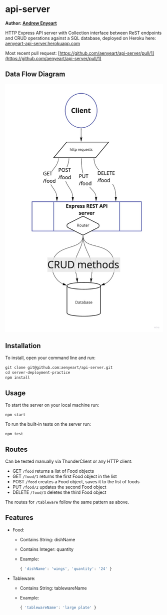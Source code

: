 # api-server

**Author: [Andrew Enyeart](https://github.com/aenyeart)**

HTTP Express API server with Collection interface between ReST endpoints and CRUD operations against a SQL database, deployed on Heroku here: [aenyeart-api-server.herokuapp.com](https://aenyeart-api-server.herokuapp.com)

Most recent pull request: [https://github.com/aenyeart/api-server/pull/1](https://github.com/aenyeart/api-server/pull/1)

## Data Flow Diagram
![](./UML.jpg)

## Installation

To install, open your command line and run:

```terminal
git clone git@github.com:aenyeart/api-server.git
cd server-deployment-practice
npm install
```

## Usage

To start the server on your local machine run:

```terminal
npm start
```

To run the built-in tests on the server run:

```terminal
npm test
```

## Routes

Can be tested manually via ThunderClient or any HTTP client:

* GET `/food` returns a list of Food objects
* GET `/food/1` returns the first Food object in the list
* POST `/food` creates a Food object, saves it to the list of foods
* PUT `/food/2` updates the second Food object
* DELETE `/food/3` deletes the third Food object

The routes for `/tableware` follow the same pattern as above.

## Features

* Food:
  * Contains String: dishName
  * Contains Integer: quantity
  * Example:
  
      ```javascript
      { 'dishName': 'wings', 'quantity': '24' }
      ```

* Tableware:
  * Contains String: tablewareName
  * Example:

    ```javascript
    { 'tablewareName': 'large plate' }
    ```

